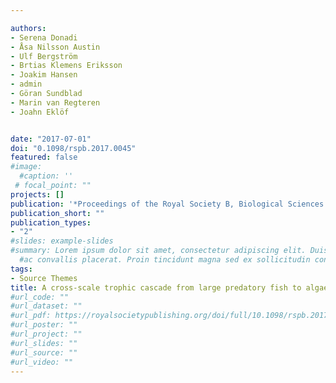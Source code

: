 ```yaml
---

authors:
- Serena Donadi 
- Åsa Nilsson Austin
- Ulf Bergström
- Brtias Klemens Eriksson
- Joakim Hansen
- admin
- Göran Sundblad
- Marin van Regteren
- Joahn Eklöf


date: "2017-07-01"
doi: "0.1098/rspb.2017.0045"
featured: false
#image:
  #caption: ''
 # focal_point: ""
projects: []
publication: '*Proceedings of the Royal Society B, Biological Sciences 284*(1859)'
publication_short: ""
publication_types:
- "2"
#slides: example-slides
#summary: Lorem ipsum dolor sit amet, consectetur adipiscing elit. Duis posuere tellus
  #ac convallis placerat. Proin tincidunt magna sed ex sollicitudin condimentum.
tags:
- Source Themes
title: A cross-scale trophic cascade from large predatory fish to algae in coastal ecosystems
#url_code: ""
#url_dataset: ""
#url_pdf: https://royalsocietypublishing.org/doi/full/10.1098/rspb.2017.0045
#url_poster: ""
#url_project: ""
#url_slides: ""
#url_source: ""
#url_video: ""
---
```


